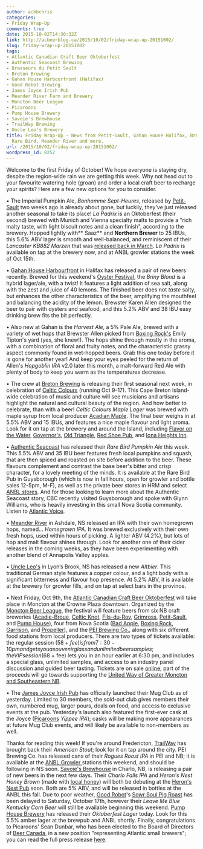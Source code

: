 ```yaml
---
author: acbbchris
categories:
- Friday Wrap-Up
comments: true
date: 2015-10-02T14:30:32Z
link: http://acbeerblog.ca/2015/10/02/friday-wrap-up-20151002/
slug: friday-wrap-up-20151002
tags:
- Atlantic Canadian Craft Beer Oktoberfest
- Authentic Seacoast Brewing
- Brasseurs du Petit Sault
- Breton Brewing
- Gahan House Harbourfront (Halifax)
- Good Robot Brewing
- James Joyce Irish Pub
- Meander River Farm and Brewery
- Moncton Beer League
- Picaroons
- Pump House Brewery
- Savoie's Brewhouse
- TrailWay Brewing
- Uncle Leo's Brewery
title: Friday Wrap-Up - News from Petit-Sault, Gahan House Halifax, Breton Brewing,
  Rare Bird, Meander River and more.
url: /2015/10/02/friday-wrap-up-20151002/
wordpress_id: 8252
---
```


Welcome to the first Friday of October! We hope everyone is staying dry, despite the region-wide rain we are getting this week. Why not head out to your favourite watering hole (groan) and order a local craft beer to recharge your spirits? Here are a few new options for you to consider.

• The Imperial Pumpkin Ale, _Bonhomme Sept-Heures_, released by [Petit-Sault](http://petitsault.com/en/) two weeks ago is already about gone, but luckily, they've just released another seasonal to take its place! _La Padrix_ is an Oktoberfest (their second) brewed with Munich and Vienna specialty malts to provide a "rich malty taste, with light biscuit notes and a clean finish", according to the brewery. Hopped lightly with** Saaz** and **Northern Brewer** to 25 IBUs, this 5.6% ABV lager is smooth and well-balanced, and reminiscent of their _Lancaster KB882 Marzen_ that was [released back in March](http://acbeerblog.ca/2015/03/27/friday-wrap-up-20150327/). _La Padrix_ is available on tap at the brewery now, and at ANBL growler stations the week of Oct 15th.

• [Gahan House Harbourfront](http://halifax.gahan.ca/) in Halifax has released a pair of new beers recently. Brewed for this weekend's [Oyster Festival](http://oysterfest.ca/), the _Briny Blond_ is a hybrid lager/ale, with a twist! It features a light addition of sea salt, along with the zest and juice of 40 lemons. The finished beer does not _taste_ salty, but enhances the other characteristics of the beer, amplifying the mouthfeel and balancing the acidity of the lemon. Brewster Karen Allen designed the beer to pair with oysters and seafood, and this 5.2% ABV and 38 IBU easy drinking brew fits the bit perfectly.

• Also new at Gahan is the _Harvest Ale_, a 5% Pale Ale, brewed with a variety of wet hops that Brewster Allen picked from [Boxing Rock's](http://www.boxingrock.ca/) Emily Tipton's yard (yes, she knew!). The hops shine through mostly in the aroma, with a combination of floral and fruity notes, and the characteristic grassy aspect commonly found in wet-hopped beers. Grab this one today before it is gone for another year! And keep your eyes peeled for the return of Allen's _Hopgoblin IRA_ v2.0 later this month, a malt-forward Red Ale with plenty of body to keep you warm as the temperatures decrease.

• The crew at [Breton Brewing](http://bretonbrewing.ca/) is releasing their first seasonal next week, in celebration of [Celtic Colours](http://www.celtic-colours.com/) (running Oct 9-17). This Cape Breton Island-wide celebration of music and culture will see musicians and artisans highlight the natural and cultural beauty of the region. And how better to celebrate, than with a beer! _Celtic Colours Maple Lager_ was brewed with maple syrup from local producer [Acadian Maple](http://www.acadianmaple.com/). The final beer weighs in at 5.5% ABV and 15 IBUs, and features a nice maple flavour and light aroma. Look for it on tap at the brewery and around the Island, including [Flavor on the Water](http://cbflavor.com/water/), [Governor's](http://www.governorseatery.com/), [Old Triangle](http://www.oldtrianglesydneyns.com/welcome/), [Red Shoe Pub](http://www.redshoepub.com/), and [Iona Heights Inn](http://www.ionaheightsinn.com/).

• [Authentic Seacoast](http://www.authenticseacoast.com/) has released their _Rare Bird Pumpkin Ale_ this week. This 5.5% ABV and 35 IBU beer features fresh local pumpkins and squash, that are then spiced and roasted on site before addition to the beer. These flavours complement and contrast the base beer's bitter and crisp character, for a lovely meeting of the minds. It is available at the Rare Bird Pub in Guysborough (which is now in fall hours, open for growler and bottle sales 12-5pm, M-F), as well as the private beer stores in HRM and select [ANBL stores](http://www.nbliquor.com/Home/ProductDetails/4777). And for those looking to learn more about the Authentic Seacoast story, CBC recently visited Guysborough and spoke with Glynn Williams, who is heavily investing in this small Nova Scotia community. Listen to [Atlantic Voice](http://www.cbc.ca/atlanticvoice/2015/09/25/making-a-mark-in-guysborough-county/).

• [Meander River](http://www.meanderriverfarm.ca/) in Ashdale, NS released an IPA with their own homegrown hops, named... _Homegrown IPA_. It was brewed exclusively with their own fresh hops, used within hours of picking. A lighter ABV (4.2%), but lots of hop and malt flavour shines through. Look for another one of their cider releases in the coming weeks, as they have been experimenting with another blend of Annapolis Valley apples.

• [Uncle Leo's](http://www.uncleleosbrewery.ca/) in Lyon’s Brook, NS has released a new _Altbier_. This traditional German style features a copper colour, and a light body with a significant bitterness and flavour hop presence. At 5.2% ABV, it is available at the brewery for growler fills, and on tap at select bars in the province.

• Next Friday, Oct 9th, the [Atlantic Canadian Craft Beer Oktoberfest](https://www.facebook.com/events/937201213007684/) will take place in Moncton at the Crowne Plaza downtown. Organized by the [Moncton Beer League](https://www.facebook.com/MonctonBeerLeague), the festival will feature beers from six NB craft breweries ([Acadie-Broue](https://www.facebook.com/pages/Acadie-Broue/176759632361301), [Celtic Knot](https://www.facebook.com/CelticKnotBrewing), [Fils-du-Roy](http://distilleriefilsduroy.com/), [Grimross](https://www.facebook.com/pages/Grimross-Brewing-Co/110264115801307), [Petit-Sault](http://petitsault.com/en/), and [Pump House](http://beer.pumphousebrewery.ca/)), four from Nova Scotia ([Bad Apple](https://www.facebook.com/badapplebrewhouse), [Boxing Rock](http://www.boxingrock.ca/), [Garrison](http://www.garrisonbrewing.com/), and [Propeller](http://www.drinkpropeller.ca/)), and the [PEI Brewing Co.](http://peibrewingcompany.com/), along with six different food stations from local producers. There are two types of tickets available: the regular session ($58 + fee) is from 7:30 - 10 pm and gets you a souvenir glass and unlimited beer samples; the VIP session ($68 + fee) lets you in an hour earlier at 6:30 pm, and includes a special glass, unlimited samples, and access to an industry panel discussion and guided beer tasting. Tickets are on sale [online](http://www.eventbrite.ca/e/atlantic-canadian-craft-beer-oktoberfest-tickets-18744500305); part of the proceeds will go towards supporting the [United Way of Greater Moncton and Southeastern NB](http://www.gmsenbunitedway.ca/frontpage/).

• The [James Joyce Irish Pub](https://www.facebook.com/FoodatTheCrownDowntown) has officially launched their Mug Club as of yesterday. Limited to 30 members, the sold-out club gives members their own, numbered mug, larger pours, deals on food, and access to exclusive events at the pub. Yesterday's launch also featured the first-ever cask at the Joyce ([Picaroons](https://www.facebook.com/picaroons) _Yippee IPA_); casks will be making more appearances at future Mug Club events, and will likely be available to non-members as well.

Thanks for reading this week! If you're around Fredericton, [TrailWay](https://www.facebook.com/trailwaybrewing) has brought back their _American Stout_; look for it on tap around the city. PEI Brewing Co. has released cans of their _Rogues Roost IPA_ in PEI and NB; it is available at the [ANBL Growler ](http://www.nbliquor.com/documents/growler.pdf)stations this weekend, and should be following in NS soon. [Savoie's Brewhouse](https://www.facebook.com/pages/Savoies-Brewhouse/1617785005132093) in Charlo, NB, is releasing a pair of new beers in the next few days. Their _Charlo Falls IPA_ and _Heron's Nest Honey Brown_ (made with [local honey](http://charlohoney.com/)) will both be debuting at the [Heron's Nest Pub](http://www.heronsnestcottages.com/) soon. Both are 5% ABV, and will be released in bottles at the ANBL this fall. Due to poor weather, [Good Robot](http://wroughtironbrewing.ca/)'s [Sowr Soul Pig Roast](https://www.facebook.com/events/1624100301189685/) has been delayed to Saturday, October 17th, however their _Leave Me Blue Kentucky Corn Beer_ will still be available beginning this weekend. [Pump House Brewery](http://beer.pumphousebrewery.ca/) has released their _Oktoberfest Lager_ today. Look for this 5.5% amber lager at the brewpub and ANBL shortly. Finally, congratulations to Picaroons' Sean Dunbar, who has been elected to the Board of Directors of [Beer Canada](http://www.beercanada.com/), in a new position "representing Atlantic small brewers"; you can read the full press release [here](http://www.beercanada.com/sites/default/files/press_releases/press_release_-_beer_canada_welcomes_new_director_e.pdf).

